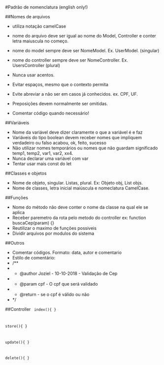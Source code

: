 #Padrão de nomenclatura (english only!)

##Nomes de arquivos
* utiliza notação camelCase
* nome do arquivo deve ser igual ao nome do Model, Controller e conter letra maiuscula no começo.
* nome do model sempre deve ser NomeModel. Ex. UserModel. (singular)
* nome do controller sempre deve ser NomeController. Ex. UsersController (plural)

* Nunca usar acentos.

* Evitar espaços, mesmo que o contexto permita
* Evite abreviar a não ser em casos já conhecidos. ex. CPF, UF.
* Preposições devem normalmente ser omitidas.
* Comentar código quando necessário!

##Variáveis
* Nome da variável deve dizer claramente o que a variável é e faz
* Variáveis do tipo boolean devem receber nomes que impliquem verdadeiro ou falso acabou, ok, feito, sucesso
* Não utilizar nomes temporários ou nomes que não guardam significado temp1, temp2, var1, var2, xx4.
* Nunca declarar uma variável com var
* Tentar usar mais const do let

##Classes e objetos
* Nome de objeto, singular. Listas, plural. Ex: Objeto obj, List<Objeto> objs.
* Nome de classes, letra inicial maiúscula e nomeclatura CamelCase.

##Funções
* Nome do método não deve conter o nome da classe na qual ele se aplica
* Receber paremetro da rota pelo metodo do controller ex: function buscaCep(param) {}
* Reutilizar o maximo de funções possiveis
* Dividir arquivos por modulos do sistema

##Outros
* Comentar códigos. Formato: data, autor e comentario
* Estilo de comentário: 
* /**
*  * @author Joziel - 10-10-2018 - Validação de Cep
*  * @param cpf - O cpf que será validado
*  * @return - se o cpf é válido ou não
*  */

##Controller
<code>
index(){ }

store(){ }

update(){ }

delete(){ }

</code>
